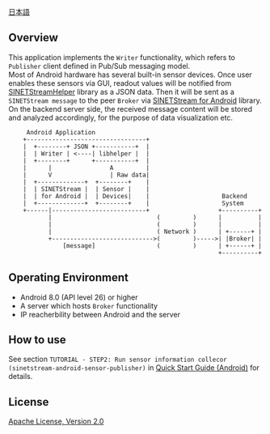 <!--
Copyright (C) 2020-2021 National Institute of Informatics

Licensed to the Apache Software Foundation (ASF) under one
or more contributor license agreements.  See the NOTICE file
distributed with this work for additional information
regarding copyright ownership.  The ASF licenses this file
to you under the Apache License, Version 2.0 (the
"License"); you may not use this file except in compliance
with the License.  You may obtain a copy of the License at

  http://www.apache.org/licenses/LICENSE-2.0

Unless required by applicable law or agreed to in writing,
software distributed under the License is distributed on an
"AS IS" BASIS, WITHOUT WARRANTIES OR CONDITIONS OF ANY
KIND, either express or implied.  See the License for the
specific language governing permissions and limitations
under the License.
-->

[日本語](README.md)

## Overview

This application implements the `Writer` functionality, which
refers to `Publisher` client defined in Pub/Sub messaging model.  
Most of Android hardware has several built-in sensor devices.
Once user enables these sensors via GUI, readout values will be
notified from
[SINETStreamHelper](https://www.sinetstream.net/docs/userguide/libhelper.html)
library as a JSON data. Then it will be sent as a
`SINETStream message` to the peer `Broker` via
[SINETStream for Android](https://www.sinetstream.net/docs/userguide/android.html)
library.  
On the backend server side, the received message content will be
stored and analyzed accordingly, for the purpose of data
visualization etc.

```
     Android Application
    +---------------------------------+
    |  +--------+ JSON +-----------+  |
    |  | Writer | <----| libhelper |  |
    |  +--------+      +-----------+  |
    |      |                A         |
    |      V                | Raw data|
    |  +-------------+  +--------+    |
    |  | SINETStream |  | Sensor |    |
    |  | for Android |  | Devices|    |                    Backend
    |  +-------------+  +--------+    |                    System
    +------|--------------------------+                   +----------+
           |                             (         )      |          |
           |                             (         )      |          |
           |                             ( Network )      | +------+ |
           +---------------------------->(         )----->| |Broker| |
               [message]                 (         )      | +------+ |
                                                          +----------+
```

## Operating Environment

* Android 8.0 (API level 26) or higher
* A server which hosts `Broker` functionality
* IP reacherbility between Android and the server


## How to use

See section `TUTORIAL - STEP2: Run sensor information collecor
(sinetstream-android-sensor-publisher)` in
[Quick Start Guide (Android)](https://www.sinetstream.net/docs/tutorial-android/)
for details.

## License

[Apache License, Version 2.0](https://www.apache.org/licenses/LICENSE-2.0)

